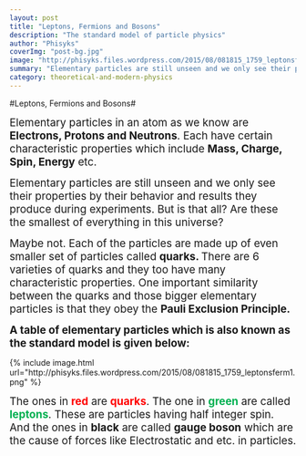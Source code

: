 ```yaml
---
layout: post
title: "Leptons, Fermions and Bosons"
description: "The standard model of particle physics"
author: "Phisyks"
coverImg: "post-bg.jpg"
image: "http://phisyks.files.wordpress.com/2015/08/081815_1759_leptonsferm1.png"
summary: "Elementary particles are still unseen and we only see their properties by their behavior and results they produce during experiments. But is that all? Are these the smallest of everything in this universe?"
category: theoretical-and-modern-physics
---
```


#Leptons, Fermions and Bosons#

<p><span style="font-size:14pt;">Elementary particles in an atom as we know are <strong>Electrons, Protons and Neutrons</strong>. Each have certain characteristic properties which include <strong>Mass, Charge, Spin, Energy</strong> etc.
</span></p><p><span style="font-size:14pt;">Elementary particles are still unseen and we only see their properties by their behavior and results they produce during experiments. But is that all? Are these the smallest of everything in this universe? 
</span></p><p><span style="font-size:14pt;">Maybe not. Each of the particles are made up of even smaller set of particles called <strong>quarks. </strong>There are 6 varieties of quarks and they too have many characteristic properties. One important similarity between the quarks and those bigger elementary particles is that they obey the <strong>Pauli Exclusion Principle.
</strong></span></p><p><span style="font-size:14pt;"><strong>A table of elementary particles which is also known as the standard model is given below:</strong>
		</span></p><p>{% include image.html url="http://phisyks.files.wordpress.com/2015/08/081815_1759_leptonsferm1.png" %}<span style="font-size:14pt;">
		</span></p><p><span style="font-size:14pt;">The ones in <span style="color:red;"><strong>red</strong></span> are <span style="color:red;"><strong>quarks</strong></span>. The one in <span style="color:#00b050;"><strong>green</strong></span> are called <span style="color:#00b050;"><strong>leptons</strong></span>. These are particles having half integer spin. And the ones in <strong>black</strong> are called <strong>gauge boson</strong> which are the cause of forces like Electrostatic and etc. in particles.</span></p>
